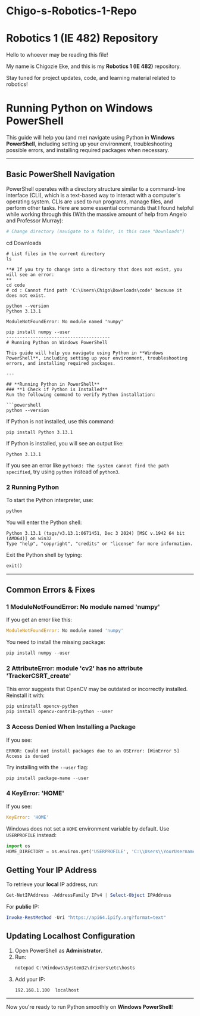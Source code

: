 # Chigo-s-Robotics-1-Repo
# Robotics 1 (IE 482) Repository

Hello to whoever may be reading this file!  

My name is Chigozie Eke, and this is my **Robotics 1 (IE 482)** repository.   

Stay tuned for project updates, code, and learning material related to robotics!  

# Running Python on Windows PowerShell

This guide will help you (and me) navigate using Python in **Windows PowerShell**, including setting up your environment, troubleshooting possible errors, and installing required packages when necessary.

---

##  **Basic PowerShell Navigation**
PowerShell operates with a directory structure similar to a command-line interface (CLI), which is a text-based way to interact with a computer's operating system. CLIs are used to run programs, manage files, and perform other tasks. Here are some essential commands that I found helpful while working through this (With the massive amount of help from Angelo and Professor Murray):

```powershell
# Change directory (navigate to a folder, in this case "Downloads")
```
cd Downloads
```
# List files in the current directory
ls

**# If you try to change into a directory that does not exist, you will see an error:
**
cd code
# cd : Cannot find path 'C:\Users\Chigo\Downloads\code' because it does not exist.

python --version
Python 3.13.1

ModuleNotFoundError: No module named 'numpy'

pip install numpy --user
---------------------------------------
# Running Python on Windows PowerShell

This guide will help you navigate using Python in **Windows PowerShell**, including setting up your environment, troubleshooting errors, and installing required packages.

---

## **Running Python in PowerShell**
### **1 Check if Python is Installed**
Run the following command to verify Python installation:

```powershell
python --version
```
If Python is not installed, use this command:
```
pip install Python 3.13.1
```

If Python is installed, you will see an output like:
```
Python 3.13.1
```

If you see an error like `python3: The system cannot find the path specified`, try using `python` instead of `python3`.

### **2 Running Python**
To start the Python interpreter, use:

```powershell
python
```

You will enter the Python shell:
```
Python 3.13.1 (tags/v3.13.1:0671451, Dec 3 2024) [MSC v.1942 64 bit (AMD64)] on win32
Type "help", "copyright", "credits" or "license" for more information.
```
Exit the Python shell by typing:
```python
exit()
```

---

##  **Common Errors & Fixes**
### **1 ModuleNotFoundError: No module named 'numpy'**
If you get an error like this:
```python
ModuleNotFoundError: No module named 'numpy'
```
You need to install the missing package:
```powershell
pip install numpy --user
```

### **2 AttributeError: module 'cv2' has no attribute 'TrackerCSRT_create'**
This error suggests that OpenCV may be outdated or incorrectly installed. Reinstall it with:

```powershell
pip uninstall opencv-python
pip install opencv-contrib-python --user
```

### **3 Access Denied When Installing a Package**
If you see:
```
ERROR: Could not install packages due to an OSError: [WinError 5] Access is denied
```
Try installing with the `--user` flag:

```powershell
pip install package-name --user
```

### **4 KeyError: 'HOME'**
If you see:
```python
KeyError: 'HOME'
```
Windows does not set a `HOME` environment variable by default. Use `USERPROFILE` instead:

```python
import os
HOME_DIRECTORY = os.environ.get('USERPROFILE', 'C:\\Users\\YourUsername')
```

##  **Getting Your IP Address**
To retrieve your **local** IP address, run:
```powershell
Get-NetIPAddress -AddressFamily IPv4 | Select-Object IPAddress
```

For **public** IP:
```powershell
Invoke-RestMethod -Uri "https://api64.ipify.org?format=text"
```

##  **Updating Localhost Configuration**
1. Open PowerShell as **Administrator**.
2. Run:
   ```powershell
   notepad C:\Windows\System32\drivers\etc\hosts
   ```
3. Add your IP:
   ```
   192.168.1.100  localhost
   ```
---

Now you're ready to run Python smoothly on **Windows PowerShell**! 

